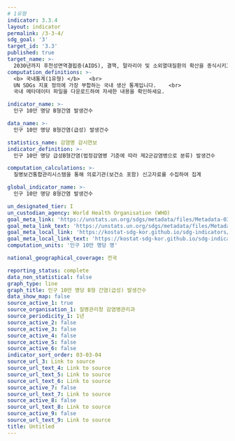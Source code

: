 ```yaml
---
# 1유형
indicator: 3.3.4
layout: indicator
permalink: /3-3-4/
sdg_goal: '3'
target_id: '3.3'
published: true
target_name: >-
  2030년까지 후천성면역결핍증(AIDS), 결핵, 말라리아 및 소외열대질환의 확산을 종식시키고 간염, 수인성 질병 및 기타 전염성 질병 방지
computation_definitions: >-
  <b> 국내통계(1유형) </b>   <br>
  UN SDGs 지표 정의에 가장 부합하는 국내 생산 통계입니다.    <br>
  국내 메타데이터 파일을 다운로드하여 자세한 내용을 확인하세요.

indicator_name: >-
  인구 10만 명당 B형간염 발생건수

data_name: >-
  인구 10만 명당 B형간염(급성) 발생건수

statistics_name: 감염병 감시연보
indicator_definition: >-
  인구 10만 명당 급성B형간염(법정감염병 기준에 따라 제2군감염병으로 분류) 발생건수

computation_calculations: >-
  질병보건통합관리시스템을 통해 의료기관(보건소 포함) 신고자료를 수집하여 집계

global_indicator_name: >-
  인구 10만 명당 B형간염 발생건수

un_designated_tier: I
un_custodian_agency: World Health Organisation (WHO)
goal_meta_link: 'https://unstats.un.org/sdgs/metadata/files/Metadata-03-03-04.pdf'
goal_meta_link_text: 'https://unstats.un.org/sdgs/metadata/files/Metadata-03-03-04.pdf'
goal_meta_local_link: 'https://kostat-sdg-kor.github.io/sdg-indicators/public/data/Metadata-03-03-04_KOR.pdf'
goal_meta_local_link_text: 'https://kostat-sdg-kor.github.io/sdg-indicators/public/data/Metadata-03-03-04_KOR.pdf'
computation_units: '인구 10만 명당 명'

national_geographical_coverage: 전국

reporting_status: complete
data_non_statistical: false
graph_type: line
graph_title: 인구 10만 명당 B형 간염(급성) 발생건수
data_show_map: false
source_active_1: true
source_organisation_1: 질병관리청 감염병관리과
source_periodicity_1: 1년
source_active_2: false
source_active_3: false
source_active_4: false
source_active_5: false
source_active_6: false
indicator_sort_order: 03-03-04
source_url_3: Link to source
source_url_text_4: Link to source
source_url_text_5: Link to source
source_url_text_6: Link to source
source_active_7: false
source_url_text_7: Link to source
source_active_8: false
source_url_text_8: Link to source
source_active_9: false
source_url_text_9: Link to source
title: Untitled
---
```

